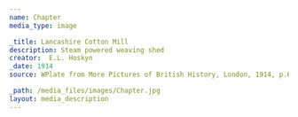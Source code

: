 ```yaml
---
name: Chapter
media_type: image

_title: Lancashire Cotton Mill
description: Steam powered weaving shed
creator:  E.L. Hoskyn
_date: 1914
source: WPlate from More Pictures of British History, London, 1914, p.61., London. Adam and Charles Black. 1914

_path: /media_files/images/Chapter.jpg 
layout: media_description
---
```

